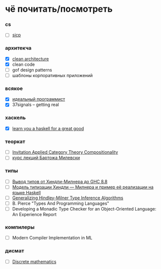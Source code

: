 # чё почитать/посмотреть

### cs
- [ ] [sicp](http://newstar.rinet.ru/~goga/sicp/sicp.pdf)

### архитекча
- [x] [clean architecture](https://www.twirpx.com/file/2334249/)
- [x] clean code
- [ ] gof design patterns
- [ ] шаблоны корпоративных приложений

### всякое
- [x] [идеальный программист](https://www.bambook.com/book/rus/idealnyiy-programmist-kak-stat-professionalom-razrabotki-po-1807659?gclid=CjwKCAiAhc7yBRAdEiwAplGxX9Cwg_yIGSStY8sw7SNaERhGAkY7A25BM2gPCuRqWA20vBVHF2C0VBoCP0QQAvD_BwE)
- [x] 37signals – getting real 

### хаскель

- [x] [learn you a haskell for a great good](http://learnyouahaskell.com/)

### теоркат
- [ ] [Invitation Applied Category Theory Compositionality](https://www.amazon.com/Invitation-Applied-Category-Theory-Compositionality/dp/1108711820/ref=sr_1_3?adid=082VK13VJJCZTQYGWWCZ&campaign=211041&creative=374001&keywords=Category+Theory+for+Programmers&qid=1582548063&s=books&sr=1-3)
- [ ] [курс лекций Бартожа Милевски](https://www.youtube.com/watch?v=I8LbkfSSR58&list=PLbgaMIhjbmEnaH_LTkxLI7FMa2HsnawM_)

### типы

- [ ] [Вывод типов от Хиндли-Милнера до GHC 8.8](https://www.youtube.com/watch?v=_HYI7zjkrEs)
- [ ] [Модель типизации Хиндли — Милнера и пример её реализации на языке Haskell](http://www.fprog.ru/2010/issue5/roman-dushkin-hindley-milner/)
- [ ] [Generalizing Hindley-Milner Type Inference Algorithms](http://citeseerx.ist.psu.edu/viewdoc/download?doi=10.1.1.18.9348&rep=rep1&type=pdf)
- [ ] B. Pierce "Types And Programming Languages"
- [ ] Developing a Monadic Type Checker for an
Object-Oriented Language: An Experience Report

### компилеры
- [ ] Modern Compiler Implementation in ML

### дисмат
- [ ] [Discrete mathematics](https://www.youtube.com/playlist?list=PLDDGPdw7e6Ag1EIznZ-m-qXu4XX3A0cIz)
